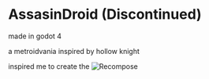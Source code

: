 # AssasinDroid (Discontinued)
made in godot 4

a metroidvania inspired by hollow knight

inspired me to create the ![Recompose](https://github.com/DOGamedev5/Recompose_World-of-Art)
